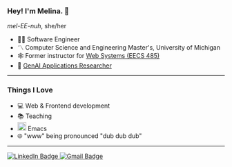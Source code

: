 ### Hey! I'm Melina. 🖖
*mel-EE-nuh*, she/her

- 👩‍💻 Software Engineer
- 〽️ Computer Science and Engineering Master's, University of Michigan
- 🕸️  Former instructor for [Web Systems (EECS 485)](https://eecs485.org)
- 🤖 [GenAI Applications Researcher](https://melodell.github.io/#papers)

---

### Things I Love
- 💻 Web & Frontend development
- 📚 Teaching
- <img src="https://upload.wikimedia.org/wikipedia/commons/0/08/EmacsIcon.svg" height="20px"> Emacs
- 🌐 "www" being pronounced "dub dub dub"

---

<div id="badges">
  <a href="https://www.linkedin.com/in/melina-odell">
    <img src="https://img.shields.io/badge/LinkedIn-blue?style=for-the-badge&logo=linkedin&logoColor=white" alt="LinkedIn Badge"/>
  </a>
  <a href="mailto:melodell@umich.edu">
    <img src="https://img.shields.io/badge/Gmail-D14836?style=for-the-badge&logo=gmail&logoColor=white" alt="Gmail Badge"/>
  </a>
</div>

<!--
**melodell/melodell** is a ✨ _special_ ✨ repository because its `README.md` (this file) appears on your GitHub profile.

Here are some ideas to get you started:

- 🔭 I’m currently working on ...
- 🌱 I’m currently learning ...
- 👯 I’m looking to collaborate on ...
- 🤔 I’m looking for help with ...
- 💬 Ask me about ...
- 📫 How to reach me: ...
- 😄 Pronouns: ...
- ⚡ Fun fact: ...
-->
